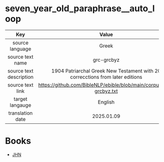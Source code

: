 # seven_year_old_paraphrase__auto_loop

| Key | Value |
|:---:|:-----:|
|source language|Greek|
|source text name|grc-grcbyz|
|source text description|1904 Patriarchal Greek New Testament with 20 correcctions from later editions|
|source text link|https://github.com/BibleNLP/ebible/blob/main/corpus/grc-grcbyz.txt|
|target langauge|English|
|translation date|2025.01.09|

# Books
- [JHN](JHN/README.md)
